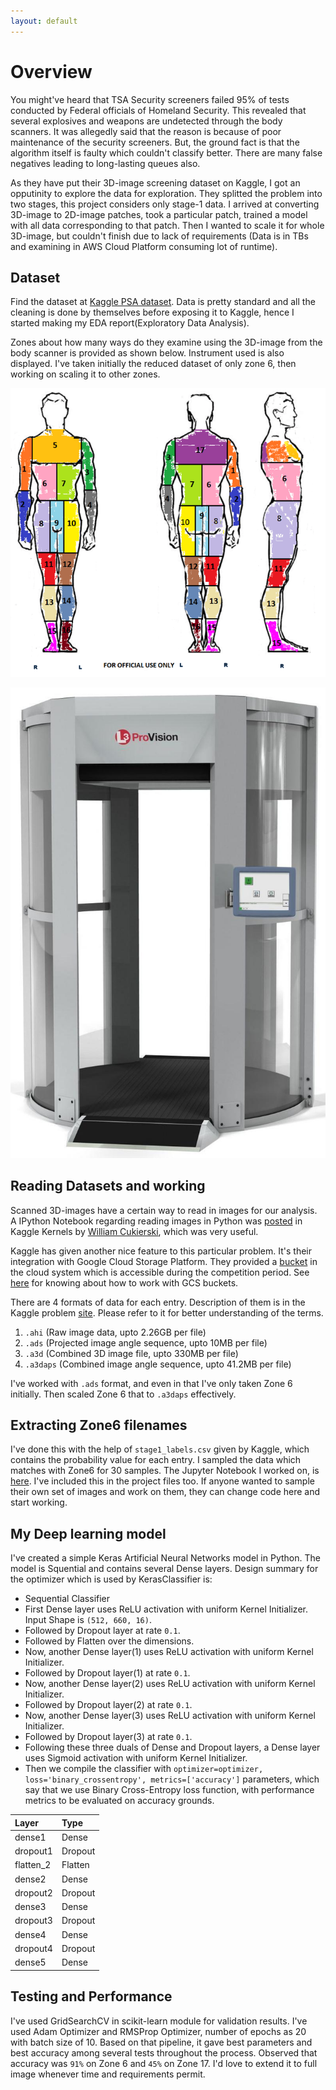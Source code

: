 ```yaml
---
layout: default
---
```


# Overview

You might've heard that TSA Security screeners failed 95% of tests conducted by Federal officials of Homeland Security. This revealed that several explosives and weapons are undetected through the body scanners. It was allegedly said that the reason is because of poor maintenance of the security screeners. But, the ground fact is that the algorithm itself is faulty which couldn't classify better. There are many false negatives leading to long-lasting queues also. 

As they have put their 3D-image screening dataset on Kaggle, I got an opputinity to explore the data for exploration. They splitted the problem into two stages, this project considers only stage-1 data. I arrived at converting 3D-image to 2D-image patches, took a particular patch, trained a model with all data corresponding to that patch. Then I wanted to scale it for whole 3D-image, but couldn't finish due to lack of requirements (Data is in TBs and examining in AWS Cloud Platform consuming lot of runtime).

## Dataset

Find the dataset at [Kaggle PSA dataset](https://www.kaggle.com/c/passenger-screening-algorithm-challenge/data). Data is pretty standard and all the cleaning is  done by themselves before exposing it to Kaggle, hence I started making my EDA report(Exploratory Data Analysis). 

Zones about how many ways do they examine using the 3D-image from the body scanner is provided as shown below. Instrument used is also displayed. I've taken initially the reduced dataset of only zone 6, then working on scaling it to other zones.

![body_zones](https://github.com/TejasReddy9/psa_homeland/blob/master/body_zones.png?raw=true)

![instrument](https://github.com/TejasReddy9/psa_homeland/blob/master/millimeter_scanner.jpg?raw=true)

## Reading Datasets and working

Scanned 3D-images have a certain way to read in images for our analysis. A IPython Notebook regarding reading images in Python was [posted](https://www.kaggle.com/wcukierski/reading-images) in Kaggle Kernels by [William Cukierski](https://www.kaggle.com/wcukierski), which was very useful.

Kaggle has given another nice feature to this particular problem. It's their integration with Google Cloud Storage Platform. They provided a [bucket](https://storage.cloud.google.com/kaggle-tsa-stage1/) in the cloud system which is accessible during the competition period. See [here](https://cloud.google.com/compute/docs/disks/gcs-buckets) for knowing about how to work with GCS buckets.

There are 4 formats of data for each entry. Description of them is in the Kaggle problem [site](https://www.kaggle.com/c/passenger-screening-algorithm-challenge/data). Please refer to it for better understanding of the terms.
1.  `.ahi` (Raw image data, upto 2.26GB per file)
2.  `.ads` (Projected image angle sequence, upto 10MB per file)
3.  `.a3d` (Combined 3D image file, upto 330MB per file)
4.  `.a3daps` (Combined image angle sequence, upto 41.2MB per file)

I've worked with `.ads` format, and even in that I've only taken Zone 6 initially. Then scaled Zone 6 that to `.a3daps` effectively.

## Extracting Zone6 filenames

I've done this with the help of `stage1_labels.csv` given by Kaggle, which contains the probability value for each entry. I sampled the data which matches with Zone6 for 30 samples. The Jupyter Notebook I worked on, is [here](https://github.com/TejasReddy9/psa_homeland/blob/master/lables_.ipynb). I've included this in the project files too. If anyone wanted to sample their own set of images and work on them, they can change code here and start working.

## My Deep learning model

I've created a simple Keras Artificial Neural Networks model in Python. The model is Squential and contains several Dense layers. Design summary for the optimizer which is used by KerasClassifier is:
*   Sequential Classifier
*   First Dense layer uses ReLU activation with uniform Kernel Initializer. Input Shape is `(512, 660, 16)`. 
*   Followed by Dropout layer at rate `0.1`.
*   Followed by Flatten over the dimensions.
*   Now, another Dense layer(1) uses ReLU activation with uniform Kernel Initializer.
*   Followed by Dropout layer(1) at rate `0.1`.
*   Now, another Dense layer(2) uses ReLU activation with uniform Kernel Initializer.
*   Followed by Dropout layer(2) at rate `0.1`.
*   Now, another Dense layer(3) uses ReLU activation with uniform Kernel Initializer.
*   Followed by Dropout layer(3) at rate `0.1`.
*   Following these three duals of Dense and Dropout layers, a Dense layer uses Sigmoid activation with uniform Kernel Initializer.
*   Then we compile the classifier with `optimizer=optimizer, loss='binary_crossentropy', metrics=['accuracy']` parameters, which say that we use Binary Cross-Entropy loss function, with performance metrics to be evaluated on accuracy grounds.

| Layer         | Type    | 
|:--------------|:--------|
| dense1        | Dense   |
| dropout1      | Dropout |
| flatten_2     | Flatten |
| dense2        | Dense   |
| dropout2      | Dropout |
| dense3        | Dense   |
| dropout3      | Dropout |
| dense4        | Dense   |
| dropout4      | Dropout |
| dense5        | Dense   |


## Testing and Performance

I've used GridSearchCV in scikit-learn module for validation results. I've used Adam Optimizer and RMSProp Optimizer, number of epochs as 20 with batch size of 10. Based on that pipeline, it gave best parameters and best accuracy among several tests throughout the process. Observed that accuracy was `91%` on Zone 6 and `45%` on Zone 17. I'd love to extend it to full image whenever time and requirements permit.
